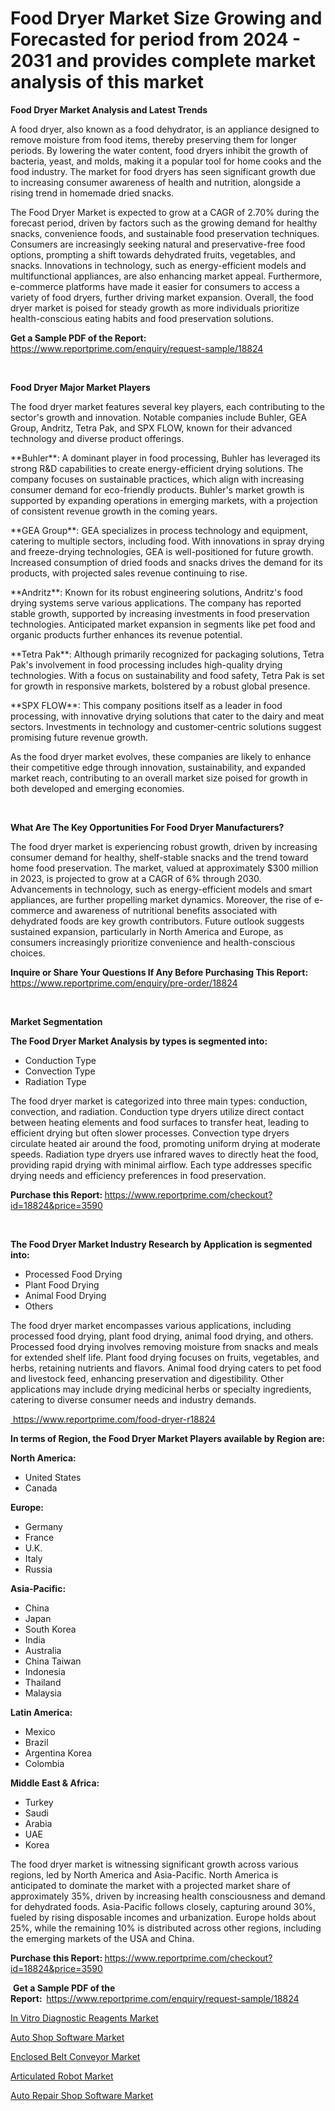 <p><h1>Food Dryer Market Size Growing and Forecasted for period from 2024 - 2031 and provides complete market analysis of this market</h1></p><p><strong>Food Dryer Market Analysis and Latest Trends</strong></p>
<p><p>A food dryer, also known as a food dehydrator, is an appliance designed to remove moisture from food items, thereby preserving them for longer periods. By lowering the water content, food dryers inhibit the growth of bacteria, yeast, and molds, making it a popular tool for home cooks and the food industry. The market for food dryers has seen significant growth due to increasing consumer awareness of health and nutrition, alongside a rising trend in homemade dried snacks.</p><p>The Food Dryer Market is expected to grow at a CAGR of 2.70% during the forecast period, driven by factors such as the growing demand for healthy snacks, convenience foods, and sustainable food preservation techniques. Consumers are increasingly seeking natural and preservative-free food options, prompting a shift towards dehydrated fruits, vegetables, and snacks. Innovations in technology, such as energy-efficient models and multifunctional appliances, are also enhancing market appeal. Furthermore, e-commerce platforms have made it easier for consumers to access a variety of food dryers, further driving market expansion. Overall, the food dryer market is poised for steady growth as more individuals prioritize health-conscious eating habits and food preservation solutions.</p></p>
<p><strong>Get a Sample PDF of the Report:&nbsp;</strong> <a href="https://www.reportprime.com/enquiry/request-sample/18824?utm_campaign=4&utm_medium=2&utm_source=Github&utm_content=ia&utm_term=22112024&utm_id=food-dryer">https://www.reportprime.com/enquiry/request-sample/18824</a></p>
<p>&nbsp;</p>
<p><strong>Food Dryer Major Market Players</strong></p>
<p><p>The food dryer market features several key players, each contributing to the sector's growth and innovation. Notable companies include Buhler, GEA Group, Andritz, Tetra Pak, and SPX FLOW, known for their advanced technology and diverse product offerings.</p><p>**Buhler**: A dominant player in food processing, Buhler has leveraged its strong R&D capabilities to create energy-efficient drying solutions. The company focuses on sustainable practices, which align with increasing consumer demand for eco-friendly products. Buhler's market growth is supported by expanding operations in emerging markets, with a projection of consistent revenue growth in the coming years.</p><p>**GEA Group**: GEA specializes in process technology and equipment, catering to multiple sectors, including food. With innovations in spray drying and freeze-drying technologies, GEA is well-positioned for future growth. Increased consumption of dried foods and snacks drives the demand for its products, with projected sales revenue continuing to rise.</p><p>**Andritz**: Known for its robust engineering solutions, Andritz's food drying systems serve various applications. The company has reported stable growth, supported by increasing investments in food preservation technologies. Anticipated market expansion in segments like pet food and organic products further enhances its revenue potential.</p><p>**Tetra Pak**: Although primarily recognized for packaging solutions, Tetra Pak's involvement in food processing includes high-quality drying technologies. With a focus on sustainability and food safety, Tetra Pak is set for growth in responsive markets, bolstered by a robust global presence.</p><p>**SPX FLOW**: This company positions itself as a leader in food processing, with innovative drying solutions that cater to the dairy and meat sectors. Investments in technology and customer-centric solutions suggest promising future revenue growth.</p><p>As the food dryer market evolves, these companies are likely to enhance their competitive edge through innovation, sustainability, and expanded market reach, contributing to an overall market size poised for growth in both developed and emerging economies.</p></p>
<p>&nbsp;</p>
<p><strong>What Are The Key Opportunities For Food Dryer Manufacturers?</strong></p>
<p><p>The food dryer market is experiencing robust growth, driven by increasing consumer demand for healthy, shelf-stable snacks and the trend toward home food preservation. The market, valued at approximately $300 million in 2023, is projected to grow at a CAGR of 6% through 2030. Advancements in technology, such as energy-efficient models and smart appliances, are further propelling market dynamics. Moreover, the rise of e-commerce and awareness of nutritional benefits associated with dehydrated foods are key growth contributors. Future outlook suggests sustained expansion, particularly in North America and Europe, as consumers increasingly prioritize convenience and health-conscious choices.</p></p>
<p><strong>Inquire or Share Your Questions If Any Before Purchasing This Report:</strong> <a href="https://www.reportprime.com/enquiry/pre-order/18824?utm_campaign=4&utm_medium=2&utm_source=Github&utm_content=ia&utm_term=22112024&utm_id=food-dryer">https://www.reportprime.com/enquiry/pre-order/18824</a></p>
<p>&nbsp;</p>
<p><strong>Market Segmentation</strong></p>
<p><strong>The Food Dryer Market Analysis by types is segmented into:</strong></p>
<p><ul><li>Conduction Type</li><li>Convection Type</li><li>Radiation Type</li></ul></p>
<p><p>The food dryer market is categorized into three main types: conduction, convection, and radiation. Conduction type dryers utilize direct contact between heating elements and food surfaces to transfer heat, leading to efficient drying but often slower processes. Convection type dryers circulate heated air around the food, promoting uniform drying at moderate speeds. Radiation type dryers use infrared waves to directly heat the food, providing rapid drying with minimal airflow. Each type addresses specific drying needs and efficiency preferences in food preservation.</p></p>
<p><strong>Purchase this Report:&nbsp;</strong><a href="https://www.reportprime.com/checkout?id=18824&price=3590&utm_campaign=4&utm_medium=2&utm_source=Github&utm_content=ia&utm_term=22112024&utm_id=food-dryer">https://www.reportprime.com/checkout?id=18824&price=3590</a></p>
<p>&nbsp;</p>
<p><strong>The Food Dryer Market Industry Research by Application is segmented into:</strong></p>
<p><ul><li>Processed Food Drying</li><li>Plant Food Drying</li><li>Animal Food Drying</li><li>Others</li></ul></p>
<p><p>The food dryer market encompasses various applications, including processed food drying, plant food drying, animal food drying, and others. Processed food drying involves removing moisture from snacks and meals for extended shelf life. Plant food drying focuses on fruits, vegetables, and herbs, retaining nutrients and flavors. Animal food drying caters to pet food and livestock feed, enhancing preservation and digestibility. Other applications may include drying medicinal herbs or specialty ingredients, catering to diverse consumer needs and industry demands.</p></p>
<p><a href="https://www.reportprime.com/food-dryer-r18824?utm_campaign=4&utm_medium=2&utm_source=Github&utm_content=ia&utm_term=22112024&utm_id=food-dryer">&nbsp;https://www.reportprime.com/food-dryer-r18824</a></p>
<p><strong>In terms of Region, the Food Dryer Market Players available by Region are:</strong></p>
<p>
    <p> <strong> North America: </strong>
        <ul>
            <li>United States</li>
            <li>Canada</li>
        </ul>
        </p> 
    <p> <strong> Europe: </strong>
        <ul>
            <li>Germany</li>
            <li>France</li>
            <li>U.K.</li>
            <li>Italy</li>
            <li>Russia</li>
        </ul>
        </p> 
    <p> <strong> Asia-Pacific: </strong>
        <ul>
            <li>China</li>
            <li>Japan</li>
            <li>South Korea</li>
            <li>India</li>
            <li>Australia</li>
            <li>China Taiwan</li>
            <li>Indonesia</li>
            <li>Thailand</li>
            <li>Malaysia</li>
        </ul>
        </p> 
    <p> <strong> Latin America: </strong>
        <ul>
            <li>Mexico</li>
            <li>Brazil</li>
            <li>Argentina Korea</li>
            <li>Colombia</li>
        </ul>
        </p> 
    <p> <strong> Middle East & Africa: </strong>
        <ul>
            <li>Turkey</li>
            <li>Saudi</li>
            <li>Arabia</li>
            <li>UAE</li>
            <li>Korea</li>
        </ul>
    </p>
    </p>
<p><p>The food dryer market is witnessing significant growth across various regions, led by North America and Asia-Pacific. North America is anticipated to dominate the market with a projected market share of approximately 35%, driven by increasing health consciousness and demand for dehydrated foods. Asia-Pacific follows closely, capturing around 30%, fueled by rising disposable incomes and urbanization. Europe holds about 25%, while the remaining 10% is distributed across other regions, including the emerging markets of the USA and China.</p></p>
<p><strong>Purchase this Report: </strong><a href="https://www.reportprime.com/checkout?id=18824&price=3590&utm_campaign=4&utm_medium=2&utm_source=Github&utm_content=ia&utm_term=22112024&utm_id=food-dryer">https://www.reportprime.com/checkout?id=18824&price=3590</a></p>
<p>&nbsp;<strong>Get a Sample PDF of the Report:&nbsp;&nbsp;</strong><a href="https://www.reportprime.com/enquiry/request-sample/18824?utm_campaign=4&utm_medium=2&utm_source=Github&utm_content=ia&utm_term=22112024&utm_id=food-dryer">https://www.reportprime.com/enquiry/request-sample/18824</a></p>
<p><strong></strong></p>
<p><p><a href="https://issuu.com/reportprime-2/docs/in-vitro-diagnostic-reagents-market_d2b2616639127b?utm_campaign=4&utm_medium=2&utm_source=Github&utm_content=ia&utm_term=22112024&utm_id=food-dryer">In Vitro Diagnostic Reagents Market</a></p><p><a href="https://www.linkedin.com/pulse/insightful-auto-shop-software-market-analysis-recent-performance-awize?utm_campaign=4&utm_medium=2&utm_source=Github&utm_content=ia&utm_term=22112024&utm_id=food-dryer">Auto Shop Software Market</a></p><p><a href="https://github.com/mauripalmi/Market-Research-Report-List-5/blob/main/enclosed-belt-conveyor-market.md?utm_campaign=4&utm_medium=2&utm_source=Github&utm_content=ia&utm_term=22112024&utm_id=food-dryer">Enclosed Belt Conveyor Market</a></p><p><a href="https://github.com/RunaHaque64/Market-Research-Report-List-1/blob/main/articulated-robot-market.md?utm_campaign=4&utm_medium=2&utm_source=Github&utm_content=ia&utm_term=22112024&utm_id=food-dryer">Articulated Robot Market</a></p><p><a href="https://www.linkedin.com/pulse/auto-repair-shop-software-industry-trends-comprehensive-sqz1e?utm_campaign=4&utm_medium=2&utm_source=Github&utm_content=ia&utm_term=22112024&utm_id=food-dryer">Auto Repair Shop Software Market</a></p></p>